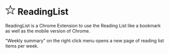 # <img src="crx/icon.png" width="32" height="32"> ReadingList

ReadingList is a Chrome Extension to use the Reading List like a bookmark
as well as the mobile version of Chrome.

"Weekly summary" on the right click menu opens a new page of reading list items
per week.
